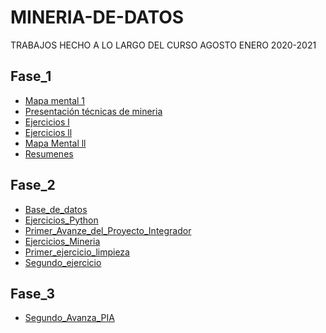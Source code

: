 # MINERIA-DE-DATOS
TRABAJOS HECHO A LO LARGO DEL CURSO AGOSTO ENERO 2020-2021


## Fase_1 

* [Mapa mental 1](https://github.com/aletzLozano/MINERIA-DE-DATOS/blob/master/MAPA%20MENTAL/MapaMental_1_1647656.pdf)
* [Presentación técnicas de mineria](https://github.com/aletzLozano/MINERIA-DE-DATOS/blob/master/CLASE/CLASE%20PREDICION.pdf)
* [Ejercicios l](https://github.com/aletzLozano/MINERIA-DE-DATOS/blob/master/EJERCICIO%201/EJERCICIO%201.pdf)
* [Ejercicios ll]()
* [Mapa Mental ll](https://github.com/aletzLozano/MINERIA-DE-DATOS/blob/master/MapaMental_2_%7B1647656%7D_gpo012.pdf)
* [Resumenes](https://github.com/aletzLozano/MINERIA-DE-DATOS/blob/master/mineria_resumenes.pdf)

## Fase_2
* [Base_de_datos]()
* [Ejercicios_Python](https://github.com/aletzLozano/MINERIA-DE-DATOS/blob/master/PythonBasico_1647656.ipynb)
* [Primer_Avanze_del_Proyecto_Integrador](https://github.com/aletzLozano/MINERIA-DE-DATOS/blob/master/Avance1-PIA_Equipo_02_Grupo012.pdf)
* [Ejercicios_Mineria](https://github.com/aletzLozano/MINERIA-DE-DATOS/blob/master/EJERCICIO%20GRAFICAS.pdf)
* [Primer_ejercicio_limpieza](https://github.com/aletzLozano/MINERIA-DE-DATOS/blob/master/Pr%C3%A1ctica_1_Limpieza_de_datos.pdf)
* [Segundo_ejercicio](https://github.com/aletzLozano/MINERIA-DE-DATOS/blob/master/Practica%202(actualizada).ipynb)

## Fase_3
* [Segundo_Avanza_PIA](https://github.com/aletzLozano/MINERIA-DE-DATOS/blob/master/SEGUNDO%20AVANCE%20(PIA).ipynb)
